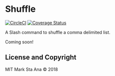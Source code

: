 # Shuffle

[![CircleCI](https://circleci.com/gh/booyaa/shuffle.svg?style=svg)](https://circleci.com/gh/booyaa/shuffle) [![Coverage Status](https://coveralls.io/repos/github/booyaa/shuffle/badge.svg?branch=master)](https://coveralls.io/github/booyaa/shuffle?branch=master)

A Slash command to shuffle a comma delimited list.

Coming soon!

## License and Copyright

MIT Mark Sta Ana &copy; 2018
